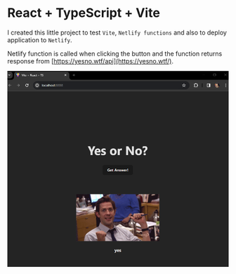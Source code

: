 # React + TypeScript + Vite

I created this little project to test `Vite`, `Netlify functions` and also to deploy application to `Netlify`.

Netlify function is called when clicking the button and the function returns response from [https://yesno.wtf/api](https://yesno.wtf/).

![Kuva1][Kuva1]

[Kuva1]: yesno.png
